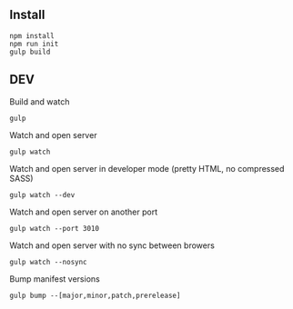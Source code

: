 ## Install

    npm install
    npm run init
    gulp build

## DEV

Build and watch

    gulp

Watch and open server

    gulp watch

Watch and open server in developer mode (pretty HTML, no compressed SASS)

    gulp watch --dev

Watch and open server on another port

    gulp watch --port 3010

Watch and open server with no sync between browers

    gulp watch --nosync

Bump manifest versions

    gulp bump --[major,minor,patch,prerelease]
